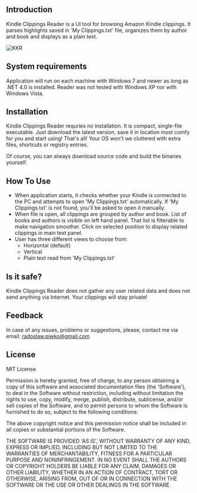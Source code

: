 
## Introduction
Kindle Clippings Reader is a UI tool for browsing Amazon Kindle clippings. It parses highlights saved in 'My Clippings.txt' file, organizes them by author and book and displays as a plain text.

![KKR](https://user-images.githubusercontent.com/2201475/55276250-0de22b00-52f2-11e9-9cfb-5a726def1ff6.png)

## System requirements
Application will run on each machine with Windows 7 and newer as long as .NET 4.0 is installed. Reader was not tested with Windows XP nor with Windows Vista.


## Installation
Kindle Clippings Reader requries no installation. It is compact, single-file executable. Just download the latest version, save it in location most comfy for you and start using! That's all! Your OS won't we cluttered with extra files, shortcuts or registry entries.

Of course, you can always download source code and build the binaries yourself.


## How To Use
* When application starts, it checks whether your Kindle is connected to the PC and attempts to open 'My Clippings.txt' automatically. If 'My Clippings.txt' is not found, you'll be asked to open it manually.
* When file is open, all clippings are grouped by author and book. List of books and authors is visible on left hand panel. That list is filterable to make navigation smoother. Click on selected position to display related clippings in main text panel. 
* User has three different views to choose from:
   - Horizontal (default)
   - Vertical
   - Plain text read from 'My Clippings.txt'


## Is it safe?
Kindle Clippings Reader does not gather any user related data and does not send anything via Internet. Your clippings will stay private!


## Feedback
In case of any issues, problems or suggestions, please, contact me via email: radoslaw.piwko@gmail.com


## License
MIT License

Permission is hereby granted, free of charge, to any person obtaining a copy of this software and associated documentation files (the 'Software'), to deal in the Software without restriction, including without limitation the rights to use, copy, modify, merge, publish, distribute, sublicense, and/or sell copies of the Software, and to permit persons to whom the Software is furnished to do so, subject to the following conditions:

The above copyright notice and this permission notice shall be included in all copies or substantial portions of the Software.

THE SOFTWARE IS PROVIDED 'AS IS', WITHOUT WARRANTY OF ANY KIND, EXPRESS OR IMPLIED, INCLUDING BUT NOT LIMITED TO THE WARRANTIES OF MERCHANTABILITY, FITNESS FOR A PARTICULAR PURPOSE AND NONINFRINGEMENT. IN NO EVENT SHALL THE AUTHORS OR COPYRIGHT HOLDERS BE LIABLE FOR ANY CLAIM, DAMAGES OR OTHER LIABILITY, WHETHER IN AN ACTION OF CONTRACT, TORT OR OTHERWISE, ARISING FROM, OUT OF OR IN CONNECTION WITH THE SOFTWARE OR THE USE OR OTHER DEALINGS IN THE SOFTWARE.

